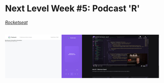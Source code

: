 # Next Level Week #5: Podcast 'R'

###### [Rocketseat](https://rocketseat.com.br)

![](/public/Aula2.png)
